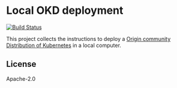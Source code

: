 # Local OKD deployment 

[![Build Status](https://travis-ci.org/electrocucaracha/okd.png)](https://travis-ci.org/electrocucaracha/okd)

This project collects the instructions to deploy a [Origin community
Distribution of Kubernetes](https://www.okd.io/) in a local computer.


## License

Apache-2.0
